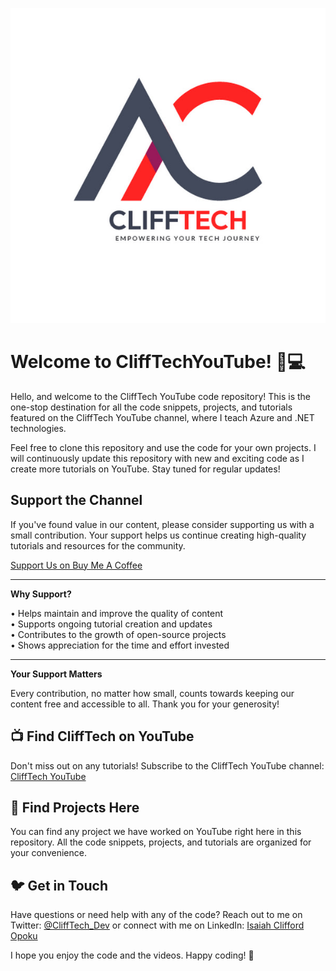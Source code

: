 ![CliffTech YouTube](/Assets/Logo.jpg)
# Welcome to CliffTechYouTube! 🎥💻

Hello, and welcome to the CliffTech YouTube code repository! This is the one-stop destination for all the code snippets, projects, and tutorials featured on the CliffTech YouTube channel, where I teach Azure and .NET technologies.

Feel free to clone this repository and use the code for your own projects. I will continuously update this repository with new and exciting code as I create more tutorials on YouTube. Stay tuned for regular updates!

 
## Support the Channel

If you've found value in our content, please consider supporting us with a small contribution. Your support helps us continue creating high-quality tutorials and resources for the community.

[Support Us on Buy Me A Coffee](https://buymeacoffee.com/clifftech)

---

**Why Support?**

• Helps maintain and improve the quality of content <br/>
• Supports ongoing tutorial creation and updates <br/>
• Contributes to the growth of open-source projects <br/>
• Shows appreciation for the time and effort invested

---

**Your Support Matters**

Every contribution, no matter how small, counts towards keeping our content free and accessible to all. Thank you for your generosity!


## 📺 Find CliffTech on YouTube
Don't miss out on any tutorials! Subscribe to the CliffTech YouTube channel: [CliffTech YouTube](https://www.youtube.com/@CliffTech)

## 📂 Find Projects Here
You can find any project we have worked on YouTube right here in this repository. All the code snippets, projects, and tutorials are organized for your convenience.

## 🐦 Get in Touch
Have questions or need help with any of the code? Reach out to me on Twitter: [@CliffTech_Dev](https://x.com/Clifftech_Dev) or connect with me on LinkedIn: [Isaiah Clifford Opoku](https://www.linkedin.com/in/isaiah-clifford-opoku/)

I hope you enjoy the code and the videos. Happy coding! 🚀